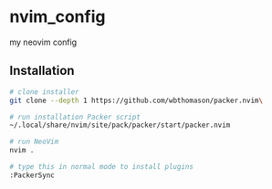 # nvim_config
my neovim config

## Installation
```sh
# clone installer
git clone --depth 1 https://github.com/wbthomason/packer.nvim\

# run installation Packer script
~/.local/share/nvim/site/pack/packer/start/packer.nvim

# run NeoVim
nvim .

# type this in normal mode to install plugins
:PackerSync
```
